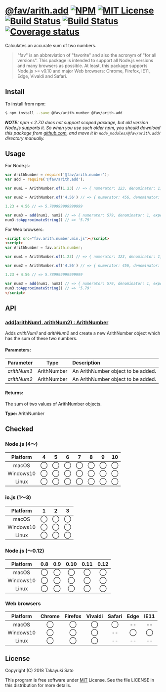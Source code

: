 # [@fav/arith.add][repo-url] [![NPM][npm-img]][npm-url] [![MIT License][mit-img]][mit-url] [![Build Status][travis-img]][travis-url] [![Build Status][appveyor-img]][appveyor-url] [![Coverage status][coverage-img]][coverage-url]

Calculates an accurate sum of two numbers.

> "fav" is an abbreviation of "favorite" and also the acronym of "for all versions".
> This package is intended to support all Node.js versions and many browsers as possible.
> At least, this package supports Node.js >= v0.10 and major Web browsers: Chrome, Firefox, IE11, Edge, Vivaldi and Safari.


## Install

To install from npm:

```sh
$ npm install --save @fav/arith.number @fav/arith.add
```

***NOTE:*** *npm < 2.7.0 does not support scoped package, but old version Node.js supports it. So when you use such older npm, you should download this package from [github.com][repo-url], and move it in `node_modules/@fav/arith.add/` directory manually.*


## Usage

For Node.js:

```js
var ArithNumber = require('@fav/arith.number');
var add = require('@fav/arith.add');

var num1 = ArithNumber.of(1.23) // => { numerator: 123, denominator: 1, exponent: -2 }

var num2 = ArithNumber.of('4.56') // => { numerator: 456, denominator: 1, exponent: -2 }

1.23 + 4.56 // => 5.789999999999999

var num3 = add(num1, num2) // => { numerator: 579, denominator: 1, exponent: -2 }
num3.toApproximateString() // => '5.79'
```

For Web browsers:

```html
<script src="fav.arith.number.min.js"></script>
<script>
var ArithNumber = fav.arith.number;

var num1 = ArithNumber.of(1.23) // => { numerator: 123, denominator: 1, exponent: -2 }

var num2 = ArithNumber.of('4.56') // => { numerator: 456, denominator: 1, exponent: -2 }

1.23 + 4.56 // => 5.789999999999999

var num3 = add(num1, num2) // => { numerator: 579, denominator: 1, exponent: -2 }
num3.toApproximateString() // => '5.79'
</script>
```


## API

### <u>add(arithNum1, arithNum2) : ArithNumber</u>

Adds *arithNum1* and *arithNum2* and create a new ArithNumber object which has the sum of these two numbers.

#### Parameters:

| Parameter    |  Type       | Description                            |
|:-------------|:-----------:|:---------------------------------------|
| *arithNum1*  | ArithNumber | An ArithNumber object to be added.     |
| *arithNum2*  | ArithNumber | An ArithNumber object to be added.     |

#### Returns:

The sum of two values of ArithNumber objects. 

**Type:** ArithNumber

## Checked                                                                      

### Node.js (4〜)

| Platform  |   4    |   5    |   6    |   7    |   8    |   9    |   10   |
|:---------:|:------:|:------:|:------:|:------:|:------:|:------:|:------:|
| macOS     |&#x25ef;|&#x25ef;|&#x25ef;|&#x25ef;|&#x25ef;|&#x25ef;|&#x25ef;|
| Windows10 |&#x25ef;|&#x25ef;|&#x25ef;|&#x25ef;|&#x25ef;|&#x25ef;|&#x25ef;|
| Linux     |&#x25ef;|&#x25ef;|&#x25ef;|&#x25ef;|&#x25ef;|&#x25ef;|&#x25ef;|

### io.js (1〜3)

| Platform  |   1    |   2    |   3    |
|:---------:|:------:|:------:|:------:|
| macOS     |&#x25ef;|&#x25ef;|&#x25ef;|
| Windows10 |&#x25ef;|&#x25ef;|&#x25ef;|
| Linux     |&#x25ef;|&#x25ef;|&#x25ef;|

### Node.js (〜0.12)

| Platform  |  0.8   |  0.9   |  0.10  |  0.11  |  0.12  |
|:---------:|:------:|:------:|:------:|:------:|:------:|
| macOS     |&#x25ef;|&#x25ef;|&#x25ef;|&#x25ef;|&#x25ef;|
| Windows10 |&#x25ef;|&#x25ef;|&#x25ef;|&#x25ef;|&#x25ef;|
| Linux     |&#x25ef;|&#x25ef;|&#x25ef;|&#x25ef;|&#x25ef;|

### Web browsers

| Platform  | Chrome | Firefox | Vivaldi | Safari |  Edge  | IE11   |
|:---------:|:------:|:-------:|:-------:|:------:|:------:|:------:|
| macOS     |&#x25ef;|&#x25ef; |&#x25ef; |&#x25ef;|   --   |   --   |
| Windows10 |&#x25ef;|&#x25ef; |&#x25ef; |   --   |&#x25ef;|&#x25ef;|
| Linux     |&#x25ef;|&#x25ef; |&#x25ef; |   --   |   --   |   --   |


## License

Copyright (C) 2018 Takayuki Sato

This program is free software under [MIT][mit-url] License.
See the file LICENSE in this distribution for more details.

[repo-url]: https://github.com/sttk/fav-arith.add/
[npm-img]: https://img.shields.io/badge/npm-v0.1.0-blue.svg
[npm-url]: https://www.npmjs.com/package/@fav/arith.add
[mit-img]: https://img.shields.io/badge/license-MIT-green.svg
[mit-url]: https://opensource.org/licenses/MIT
[travis-img]: https://travis-ci.org/sttk/fav-arith.add.svg?branch=master
[travis-url]: https://travis-ci.org/sttk/fav-arith.add
[appveyor-img]: https://ci.appveyor.com/api/projects/status/github/sttk/fav-arith.add?branch=master&svg=true
[appveyor-url]: https://ci.appveyor.com/project/sttk/fav-arith-add
[coverage-img]: https://coveralls.io/repos/github/sttk/fav-arith.add/badge.svg?branch=master
[coverage-url]: https://coveralls.io/github/sttk/fav-arith.add?branch=master

